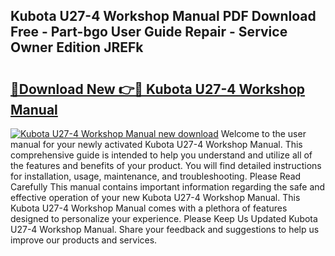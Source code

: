 ## Kubota U27-4 Workshop Manual PDF Download Free - Part-bgo User Guide Repair - Service Owner Edition JREFk

# <h2><a href="http://bc9239.oget.top/?id=Kubota+U27-4+Workshop+Manual">🔗Download New 👉🔴 Kubota U27-4 Workshop Manual</a></h2>

[![Kubota U27-4 Workshop Manual new download](https://i.imgur.com/5g1atiW.png)](http://bc9239.oget.top/?id=Kubota+U27-4+Workshop+Manual)
Welcome to the user manual for your newly activated Kubota U27-4 Workshop Manual. This comprehensive guide is intended to help you understand and utilize all of the features and benefits of your product. You will find detailed instructions for installation, usage, maintenance, and troubleshooting. Please Read Carefully This manual contains important information regarding the safe and effective operation of your new Kubota U27-4 Workshop Manual. This Kubota U27-4 Workshop Manual comes with a plethora of features designed to personalize your experience. Please Keep Us Updated Kubota U27-4 Workshop Manual. Share your feedback and suggestions to help us improve our products and services.
